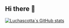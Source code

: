 ## Hi there 👋

<!--
**lucashcotta/lucashcotta** is a ✨ _special_ ✨ repository because its `README.md` (this file) appears on your GitHub profile.

Here are some ideas to get you started:

- 🔭 I’m currently working on ...
- 🌱 I’m currently learning ...
- 👯 I’m looking to collaborate on ...
- 🤔 I’m looking for help with ...
- 💬 Ask me about ...
- 📫 How to reach me: ...
- 😄 Pronouns: ...
- ⚡ Fun fact: ...
-->
[![Luchascotta`s GitHub stats](https://github-readme-stats.vercel.app/api?username=lucashcotta)](https://github.com/lucashcotta/github-readme-stats)
